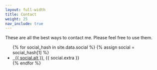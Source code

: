 ```yaml
---
layout: full-width
title: Contact
weight: 25
nav_include: true
---
```


These are all the best ways to contact me. Please feel free to use them. 

<ul>
{% for social_hash in site.data.social %}
{% assign social = social_hash[1] %}
  <li>
    <a href="{{ social.prevar }}{{ social.var }}">
      <span class="{{ social.icon }}"></span>&nbsp;&nbsp;{{ social.alt }}
    </a>&nbsp;{{ social.extra }}
  </li>
{% endfor %}
</ul>

<!--<a href="{{ social.link }}"><span class="{{social.icon}}"></span>&nbsp;{{ social.var }}</a>
<a href="https://twitter.com/{{ site.twitter_username }}"><span class="icon-twitter"></span>&nbsp;{{ site.twitterusername }}</a>
<a href="tel:"
<a href="https://github.com/{{ site.github_username }}"><span class="icon-github"></span>&nbsp;{{ site.githubusername }}</a> -->
